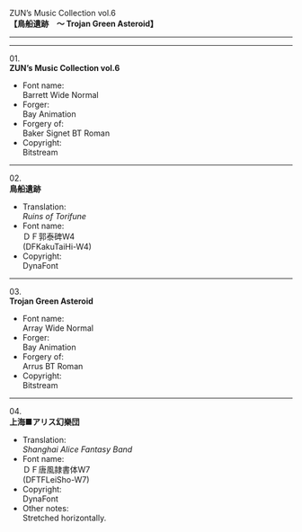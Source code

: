 ZUN’s Music Collection vol.6  
**【鳥船遺跡　～ Trojan Green Asteroid】**

---  
---

01\.  
**ZUN’s Music Collection vol.6**
  - Font name:  
Barrett Wide Normal
  - Forger:  
Bay Animation
  - Forgery of:  
Baker Signet BT Roman
  - Copyright:  
Bitstream

---

02\.  
**鳥船遺跡**
  - Translation:  
*Ruins of Torifune*
  - Font name:  
ＤＦ郭泰碑W4  
(DFKakuTaiHi-W4)
  - Copyright:  
DynaFont

---

03\.  
**Trojan Green Asteroid**
  - Font name:  
Array Wide Normal
  - Forger:  
Bay Animation
  - Forgery of:  
Arrus BT Roman
  - Copyright:  
Bitstream

---

04\.  
**上海■アリス幻樂団**
  - Translation:  
*Shanghai Alice Fantasy Band*
  - Font name:  
ＤＦ唐風隷書体W7  
(DFTFLeiSho-W7)
  - Copyright:  
DynaFont
  - Other notes:  
Stretched horizontally.
